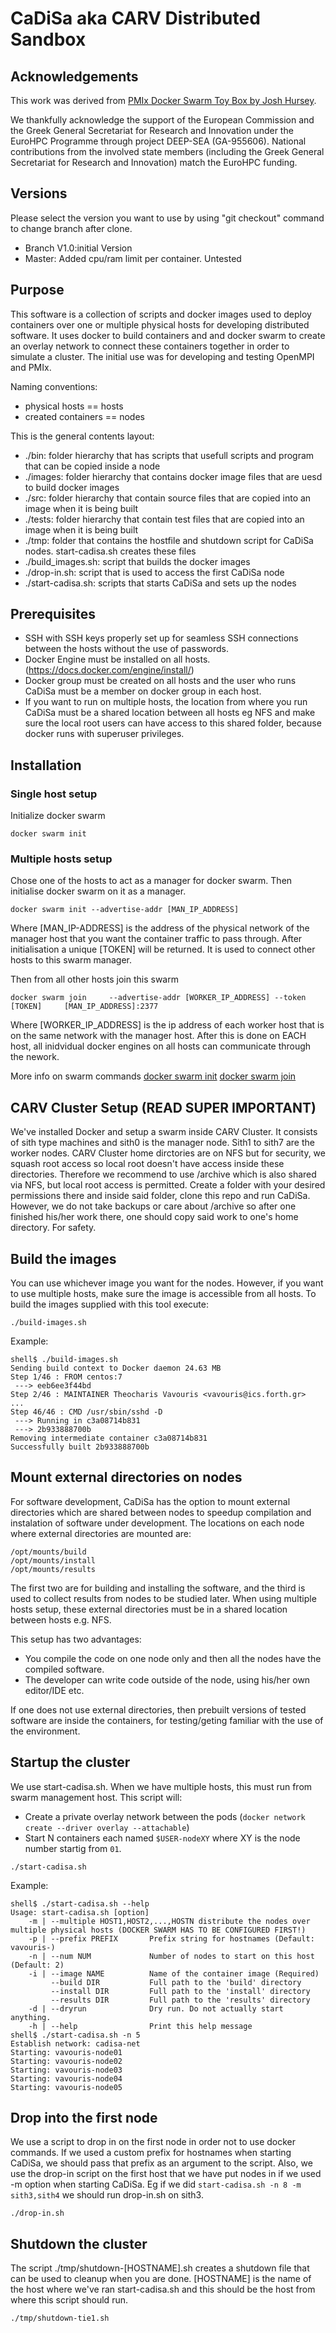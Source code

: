 # CaDiSa aka CARV Distributed Sandbox

## Acknowledgements

This work was derived from [PMIx Docker Swarm Toy Box by Josh Hursey](https://github.com/jjhursey/pmix-swarm-toy-box).

We thankfully acknowledge the support of the European Commission and the Greek General Secretariat for Research and Innovation under the EuroHPC Programme through project DEEP-SEA (GA-955606). National contributions from the involved state members (including the Greek General Secretariat for Research and Innovation) match the EuroHPC funding.


## Versions

Please select the version you want to use by using "git checkout" command to change branch after clone.
* Branch V1.0:initial Version
* Master: Added cpu/ram limit per container. Untested 


## Purpose

This software is a collection of scripts and docker images used to deploy containers over one or multiple physical hosts for developing distributed software. It uses docker to build containers and and docker swarm to create an overlay network to connect these containers together in order to simulate a cluster. The initial use was for developing and testing OpenMPI and PMIx.

Naming conventions:
* physical hosts == hosts
* created containers == nodes

This is the general contents layout:
* ./bin: folder hierarchy that has scripts that usefull scripts and program that can be copied inside a node
* ./images: folder hierarchy that contains docker image files that are uesd to build docker images
* ./src: folder hierarchy that contain source files that are copied into an image when it is being built
* ./tests: folder hierarchy that contain test files that are copied into an image when it is being built
* ./tmp: folder that contains the hostfile and shutdown script for CaDiSa nodes. start-cadisa.sh creates these files
* ./build_images.sh: script that builds the docker images
* ./drop-in.sh: script that is used to access the first CaDiSa node
* ./start-cadisa.sh: scripts that starts CaDiSa and sets up the nodes

## Prerequisites

* SSH with SSH keys properly set up for seamless SSH connections between the hosts without the use of passwords.
* Docker Engine must be installed on all hosts. (https://docs.docker.com/engine/install/)
* Docker group must be created on all hosts and the user who runs CaDiSa must be a member on docker group in each host.
* If you want to run on multiple hosts, the location from where you run CaDiSa must be a shared location between all hosts eg NFS and make sure the local root users can have access to this shared folder, because docker runs with superuser privileges.

## Installation

### Single host setup
Initialize docker swarm

```
docker swarm init
```

### Multiple hosts setup
Chose one of the hosts to act as a manager for docker swarm. Then initialise docker swarm on it as a manager.

```
docker swarm init --advertise-addr [MAN_IP_ADDRESS]
```
Where [MAN_IP-ADDRESS] is the address of the physical network of the manager host that you want the container traffic to pass through.
After initialisation a unique [TOKEN] will be returned. It is used to connect other hosts to this swarm manager.

Then from all other hosts join this swarm

```
docker swarm join     --advertise-addr [WORKER_IP_ADDRESS] --token [TOKEN]     [MAN_IP_ADDRESS]:2377
```
Where [WORKER_IP_ADDRESS] is the ip address of each worker host that is on the same network with the manager host. After this is done on EACH host, all inidvidual docker engines on all hosts can communicate through the nework.

More info on swarm commands
[docker swarm init](https://docs.docker.com/engine/reference/commandline/swarm_init/)
[docker swarm join](https://docs.docker.com/engine/reference/commandline/swarm_join/)

## CARV Cluster Setup (READ SUPER IMPORTANT)

We've installed Docker and setup a swarm inside CARV Cluster. It consists of sith type machines and sith0 is the manager node. Sith1 to sith7 are the worker nodes. CARV Cluster home dirctories are on NFS but for security, we squash root access so local root doesn't have access inside these directories. Therefore we recommend to use /archive which is also shared via NFS, but local root access is permitted. Create a folder with your desired permissions there and inside said folder, clone this repo and run CaDiSa. However, we do not take backups or care about /archive so after one finished his/her work there, one should copy said work to one's home directory. For safety.

## Build the images

You can use whichever image you want for the nodes. However, if you want to use multiple hosts, make sure the image is accessible from all hosts. To build the images supplied with this tool execute:
```
./build-images.sh
```

Example:
```
shell$ ./build-images.sh
Sending build context to Docker daemon 24.63 MB
Step 1/46 : FROM centos:7
 ---> eeb6ee3f44bd
Step 2/46 : MAINTAINER Theocharis Vavouris <vavouris@ics.forth.gr>
...
Step 46/46 : CMD /usr/sbin/sshd -D
 ---> Running in c3a08714b831
 ---> 2b933888700b
Removing intermediate container c3a08714b831
Successfully built 2b933888700b

```
## Mount external directories on nodes

For software development, CaDiSa has the option to mount external directories which are shared between nodes to speedup compilation and instalation of software under development. The locations on each node where external directories are mounted are:

```
/opt/mounts/build
/opt/mounts/install
/opt/mounts/results
```
The first two are for building and installing the software, and the third is used to collect results from nodes to be studied later.
When using multiple hosts setup, these external directories must be in a shared location between hosts e.g. NFS.

This setup has two advantages:
* You compile the code on one node only and then all the nodes have the compiled software. 
* The developer can write code outside of the node, using his/her own editor/IDE etc.

If one does not use external directories, then prebuilt versions of tested software are inside the containers, for testing/geting familiar with the use of the environment.

## Startup the cluster

We use start-cadisa.sh. When we have multiple hosts, this must run from swarm management host. This script will:
 * Create a private overlay network between the pods (`docker network create --driver overlay --attachable`)
 * Start N containers each named `$USER-nodeXY` where XY is the node number startig from `01`.
 
```
./start-cadisa.sh
```

Example:

```
shell$ ./start-cadisa.sh --help
Usage: start-cadisa.sh [option]
    -m | --multiple HOST1,HOST2,...,HOSTN distribute the nodes over multiple physical hosts (DOCKER SWARM HAS TO BE CONFIGURED FIRST!)
    -p | --prefix PREFIX       Prefix string for hostnames (Default: vavouris-)
    -n | --num NUM             Number of nodes to start on this host (Default: 2)
    -i | --image NAME          Name of the container image (Required)
         --build DIR           Full path to the 'build' directory
         --install DIR         Full path to the 'install' directory
         --results DIR         Full path to the 'results' directory
    -d | --dryrun              Dry run. Do not actually start anything.
    -h | --help                Print this help message
shell$ ./start-cadisa.sh -n 5
Establish network: cadisa-net
Starting: vavouris-node01
Starting: vavouris-node02
Starting: vavouris-node03
Starting: vavouris-node04
Starting: vavouris-node05
```


## Drop into the first node

We use a script to drop in on the first node in order not to use docker commands. If we used a custom prefix for hostnames when starting CaDiSa, we should pass that prefix as an argument to the script. Also, we use the drop-in script on the first host that we have put nodes in if we used -m option when starting CaDiSa. Eg if we did `start-cadisa.sh -n 8 -m sith3,sith4` we should run drop-in.sh on sith3.
```
./drop-in.sh 
```

## Shutdown the cluster

The script ./tmp/shutdown-[HOSTNAME].sh creates a shutdown file that can be used to cleanup when you are done. [HOSTNAME] is the name of the host where we've ran start-cadisa.sh and this should be the host from where this script should run.

```
./tmp/shutdown-tie1.sh 
```

